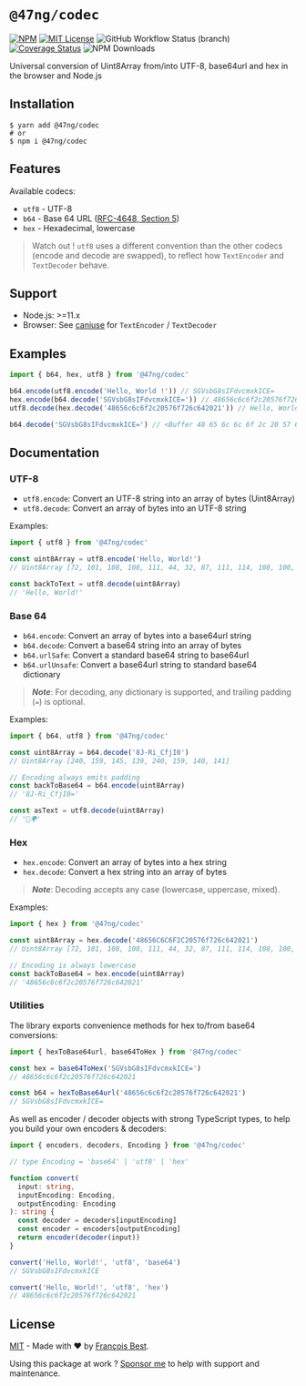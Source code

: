 # `@47ng/codec`

[![NPM](https://img.shields.io/npm/v/@47ng/codec?color=red)](https://www.npmjs.com/package/@47ng/codec)
[![MIT License](https://img.shields.io/github/license/47ng/codec.svg?color=blue)](https://github.com/47ng/codec/blob/master/LICENSE)
![GitHub Workflow Status (branch)](https://img.shields.io/github/workflow/status/47ng/codec/Continuous%20Integration/next?label=CI)
[![Coverage Status](https://coveralls.io/repos/github/47ng/codec/badge.svg?branch=next)](https://coveralls.io/github/47ng/codec?branch=next)
![NPM Downloads](https://img.shields.io/npm/dm/@47ng/codec)

Universal conversion of Uint8Array from/into UTF-8, base64url and hex in the browser and Node.js

## Installation

```shell
$ yarn add @47ng/codec
# or
$ npm i @47ng/codec
```

## Features

Available codecs:

- `utf8` - UTF-8
- `b64` - Base 64 URL ([RFC-4648, Section 5](https://tools.ietf.org/html/rfc4648#section-5))
- `hex` - Hexadecimal, lowercase

> Watch out !
> `utf8` uses a different convention than the other codecs (encode and decode
> are swapped), to reflect how `TextEncoder` and `TextDecoder` behave.

## Support

- Node.js: >=11.x
- Browser: See [caniuse](https://caniuse.com/#feat=textencoder) for `TextEncoder` / `TextDecoder`

## Examples

```ts
import { b64, hex, utf8 } from '@47ng/codec'

b64.encode(utf8.encode('Hello, World !')) // SGVsbG8sIFdvcmxkICE=
hex.encode(b64.decode('SGVsbG8sIFdvcmxkICE=')) // 48656c6c6f2c20576f726c642021
utf8.decode(hex.decode('48656c6c6f2c20576f726c642021')) // Hello, World !

b64.decode('SGVsbG8sIFdvcmxkICE=') // <Buffer 48 65 6c 6c 6f 2c 20 57 6f 72 6c 64 20 21>
```

## Documentation

### UTF-8

- `utf8.encode`: Convert an UTF-8 string into an array of bytes (Uint8Array)
- `utf8.decode`: Convert an array of bytes into an UTF-8 string

Examples:

```ts
import { utf8 } from '@47ng/codec'

const uint8Array = utf8.encode('Hello, World!')
// Uint8Array [72, 101, 108, 108, 111, 44, 32, 87, 111, 114, 108, 100, 33]

const backToText = utf8.decode(uint8Array)
// 'Hello, World!'
```

### Base 64

- `b64.encode`: Convert an array of bytes into a base64url string
- `b64.decode`: Convert a base64 string into an array of bytes
- `b64.urlSafe`: Convert a standard base64 string to base64url
- `b64.urlUnsafe`: Convert a base64url string to standard base64 dictionary

> _**Note**_: For decoding, any dictionary is supported, and trailing padding (`=`) is optional.

Examples:

```ts
import { b64, utf8 } from '@47ng/codec'

const uint8Array = b64.decode('8J-Ri_CfjI0')
// Uint8Array [240, 159, 145, 139, 240, 159, 140, 141]

// Encoding always emits padding
const backToBase64 = b64.encode(uint8Array)
// '8J-Ri_CfjI0='

const asText = utf8.decode(uint8Array)
// '👋🌍'
```

### Hex

- `hex.encode`: Convert an array of bytes into a hex string
- `hex.decode`: Convert a hex string into an array of bytes

> _**Note**_: Decoding accepts any case (lowercase, uppercase, mixed).

Examples:

```ts
import { hex } from '@47ng/codec'

const uint8Array = hex.decode('48656C6C6F2C20576f726c642021')
// Uint8Array [72, 101, 108, 108, 111, 44, 32, 87, 111, 114, 108, 100, 33]

// Encoding is always lowercase
const backToBase64 = hex.encode(uint8Array)
// '48656c6c6f2c20576f726c642021'
```

### Utilities

The library exports convenience methods for hex to/from base64 conversions:

```ts
import { hexToBase64url, base64ToHex } from '@47ng/codec'

const hex = base64ToHex('SGVsbG8sIFdvcmxkICE=')
// 48656c6c6f2c20576f726c642021

const b64 = hexToBase64url('48656c6c6f2c20576f726c642021')
// SGVsbG8sIFdvcmxkICE=
```

As well as encoder / decoder objects with strong TypeScript types, to help you
build your own encoders & decoders:

```ts
import { encoders, decoders, Encoding } from '@47ng/codec'

// type Encoding = 'base64' | 'utf8' | 'hex'

function convert(
  input: string,
  inputEncoding: Encoding,
  outputEncoding: Encoding
): string {
  const decoder = decoders[inputEncoding]
  const encoder = encoders[outputEncoding]
  return encoder(decoder(input))
}

convert('Hello, World!', 'utf8', 'base64')
// SGVsbG8sIFdvcmxkICE

convert('Hello, World!', 'utf8', 'hex')
// 48656c6c6f2c20576f726c642021
```

## License

[MIT](https://github.com/47ng/codec/blob/master/LICENSE) - Made with ❤️ by
[François Best](https://francoisbest.com).

Using this package at work ? [Sponsor me](https://github.com/sponsors/franky47) to help with support and maintenance.

